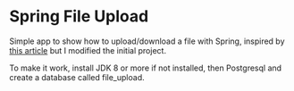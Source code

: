 # Spring File Upload

Simple app to show how to upload/download a file with Spring, inspired by [this article](https://frontbackend.com/spring-boot/spring-boot-upload-file-to-filesystem) but I modified the initial project.

To make it work, install JDK 8 or more if not installed, then Postgresql and create a database called file_upload.
